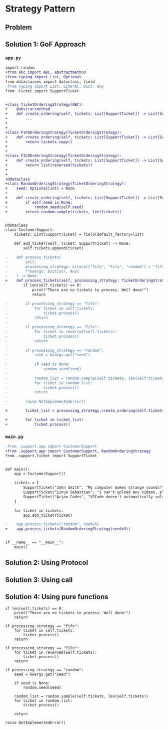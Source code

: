 # Strategy Pattern

## Problem

## Solution 1: GoF Approach

### `app.py`

```diff
import random
+from abc import ABC, abstractmethod
+from typing import List, Optional
from dataclasses import dataclass, field
-from typing import List, Literal, Dict, Any
from .ticket import SupportTicket


+class TicketOrderingStrategy(ABC):
+    @abstractmethod
+    def create_ordering(self, tickets: List[SupportTicket]) -> List[SupportTicket]:
+        ...
+
+
+class FIFOOrderingStrategy(TicketOrderingStrategy):
+    def create_ordering(self, tickets: List[SupportTicket]) -> List[SupportTicket]:
+        return tickets.copy()
+
+
+class FILOOrderingStrategy(TicketOrderingStrategy):
+    def create_ordering(self, tickets: List[SupportTicket]) -> List[SupportTicket]:
+        return list(reversed(tickets))
+
+
+@dataclass
+class RandomOrderingStrategy(TicketOrderingStrategy):
+    seed: Optional[int] = None
+
+    def create_ordering(self, tickets: List[SupportTicket]) -> List[SupportTicket]:
+        if self.seed is None:
+            random.seed(self.seed)
+        return random.sample(tickets, len(tickets))


@dataclass
class CustomerSupport:
    tickets: List[SupportTicket] = field(default_factory=list)

    def add_ticket(self, ticket: SupportTicket) -> None:
        self.tickets.append(ticket)

-    def process_tickets(
-        self,
-        processing_strategy: Literal["fifo", "filo", "random"] = "fifo",
-        **kwargs: Dict[str, Any]
-    ) -> None:
+    def process_tickets(self, processing_strategy: TicketOrderingStrategy) -> None:
        if len(self.tickets) == 0:
            print("There are no tickets to process. Well done!")
            return

-        if processing_strategy == "fifo":
-            for ticket in self.tickets:
-                ticket.process()
-            return
-
-        if processing_strategy == "filo":
-            for ticket in reversed(self.tickets):
-                ticket.process()
-            return
-
-        if processing_strategy == "random":
-            seed = kwargs.get("seed")
-
-            if seed is None:
-                random.seed(seed)
-
-            random_list = random.sample(self.tickets, len(self.tickets))
-            for ticket in random_list:
-                ticket.process()
-            return
-
-        raise NotImplementedError()

+        ticket_list = processing_strategy.create_ordering(self.tickets)

+        for ticket in ticket_list:
+            ticket.process()

```

### `main.py`


```diff
-from .support.app import CustomerSupport
+from .support.app import CustomerSupport, RandomOrderingStrategy
from .support.ticket import SupportTicket


def main():
    app = CustomerSupport()

    tickets = [
        SupportTicket("John Smith", "My computer makes strange sounds!"),
        SupportTicket("Linus Sebastian", "I can't upload any videos, please help."),
        SupportTicket("Arjan Codes", "VSCode doesn't automatically solve my bugs."),
    ]

    for ticket in tickets:
        app.add_ticket(ticket)

-    app.process_tickets("random", seed=5)
+    app.process_tickets(RandomOrderingStrategy(seed=5))


if __name__ == "__main__":
    main()

```

## Solution 2: Using Protocol


## Solution 3: Using __call__

## Solution 4: Using pure functions


    if len(self.tickets) == 0:
        print("There are no tickets to process. Well done!")
        return

    if processing_strategy == "fifo":
        for ticket in self.tickets:
            ticket.process()
        return

    if processing_strategy == "filo":
        for ticket in reversed(self.tickets):
            ticket.process()
        return

    if processing_strategy == "random":
        seed = kwargs.get("seed")

        if seed is None:
            random.seed(seed)

        random_list = random.sample(self.tickets, len(self.tickets))
        for ticket in random_list:
            ticket.process()

        return

    raise NotImplementedError()